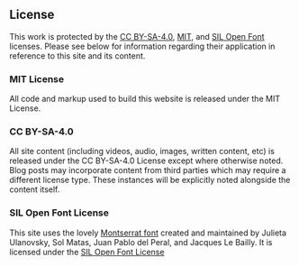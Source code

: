 ## License

This work is protected by the [CC BY-SA-4.0](docs/CC_BY_SA_License.md), [MIT](docs/MIT_License.md), and [SIL Open Font](assets/fonts/Montserrat/OFL.txt) licenses.  Please see below for information regarding their application in reference to this site and its content.

### MIT License
All code and markup used to build this website is released under the MIT License.

### CC BY-SA-4.0
All site content (including videos, audio, images, written content, etc) is released under the CC BY-SA-4.0 License except where otherwise noted.  Blog posts may incorporate content from third parties
which may require a different license type.  These instances will be explicitly noted alongside the content itself.
  
### SIL Open Font License
This site uses the lovely [Montserrat font](https://github.com/JulietaUla/Montserrat) created and maintained by Julieta Ulanovsky, Sol Matas, Juan Pablo del Peral, and Jacques Le Bailly.  It is licensed under the [SIL Open Font License](assets/fonts/Montserrat/OFL.txt)

